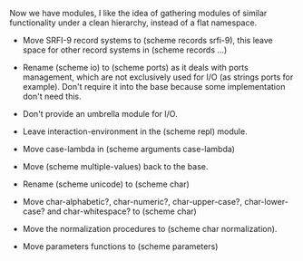 Now we have modules, I like the idea of gathering modules of similar functionality under a clean hierarchy, instead of a flat namespace.

* Move SRFI-9 record systems to (scheme records srfi-9), this leave space for other record systems in (scheme records ...)

* Rename (scheme io) to (scheme ports) as it deals with ports management, which are not exclusively used for I/O (as strings ports for example). Don't require it into the base because some implementation don't need this.

* Don't provide an umbrella module for I/O.

* Leave interaction-environment in the (scheme repl) module.

* Move case-lambda in (scheme arguments case-lambda)

* Move (scheme multiple-values) back to the base.

* Rename (scheme unicode) to (scheme char)

* Move char-alphabetic?, char-numeric?, char-upper-case?, char-lower-case? and char-whitespace? to (scheme char)

* Move the normalization procedures to (scheme char normalization).

* Move parameters functions to (scheme parameters)
>
